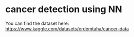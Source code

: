 # cancer detection using NN
You can find the dataset here: https://www.kaggle.com/datasets/erdemtaha/cancer-data
